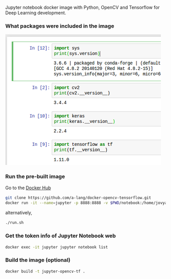 Jupyter notebook docker image with Python, OpenCV and Tensorflow for Deep Learning development.

### What packages were included in the image

![version_info](version_info.png)

### Run the pre-built image

Go to the [Docker Hub](https://hub.docker.com/r/alangtw/jupyter-opencv-tf/)

```bash
git clone https://github.com/a-lang/docker-opencv-tensorflow.git
docker run -it --name=jupyter -p 8888:8888 -v $PWD/notebook:/home/jovyan/work alangtw/jupyter-opencv-tf:181206
```

alternatively,

```bash
./run.sh
```

### Get the token info of Jupyter Notebook web

```bash
docker exec -it jupyter jupyter notebook list
```

### Build the image (optional)

```bash
docker build -t jupyter-opencv-tf .
```

